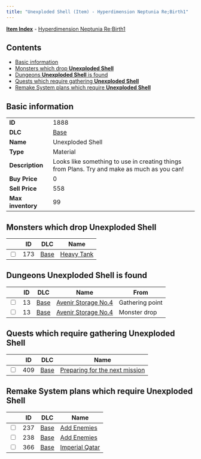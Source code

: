 ```yaml
---
title: "Unexploded Shell (Item) - Hyperdimension Neptunia Re;Birth1"
---
```


[**Item Index**](/neptunia/rb1/item/index.html) - [Hyperdimension Neptunia Re;Birth1](/neptunia/rb1)

## Contents

- [Basic information](#basic-information)
- [Monsters which drop **Unexploded Shell**](#monsters-which-drop-unexploded-shell)
- [Dungeons **Unexploded Shell** is found](#dungeons-unexploded-shell-is-found)
- [Quests which require gathering **Unexploded Shell**](#quests-which-require-gathering-unexploded-shell)
- [Remake System plans which require **Unexploded Shell**](#remake-system-plans-which-require-unexploded-shell)

## Basic information

|   |   |
| -- | -- |
| **ID** | 1888 |
| **DLC** | [Base](/neptunia/rb1/dlc/1-base.html) |
| **Name** | Unexploded Shell |
| **Type** | Material |
| **Description** | Looks like something to use in creating things from Plans. Try and make as much as you can! |
| **Buy Price** | 0 |
| **Sell Price** | 558 |
| **Max inventory** | 99 |


## Monsters which drop **Unexploded Shell**

|    | ID | DLC | Name |
| -- | -- | --- | ---- |
| <input type="checkbox" id="rb1-monster-1-173" class="trackbox" /> | 173 | [Base](/neptunia/rb1/dlc/1-base.html) | [Heavy Tank](/neptunia/rb1/monster/1-173-heavy-tank.html) |


## Dungeons **Unexploded Shell** is found

|    | ID | DLC | Name | From |
| -- | -- | --- | ---- | ---- |
| <input type="checkbox" id="rb1-dungeon-1-13" class="trackbox" /> | 13 | [Base](/neptunia/rb1/dlc/1-base.html) | [Avenir Storage No.4](/neptunia/rb1/dungeon/1-13-avenir-storage-no-4.html) | Gathering point |
| <input type="checkbox" id="rb1-dungeon-1-13" class="trackbox" /> | 13 | [Base](/neptunia/rb1/dlc/1-base.html) | [Avenir Storage No.4](/neptunia/rb1/dungeon/1-13-avenir-storage-no-4.html) | Monster drop |


## Quests which require gathering **Unexploded Shell**

|    | ID | DLC | Name |
| -- | -- | --- | ---- |
| <input type="checkbox" id="rb1-quest-1-409" class="trackbox" /> | 409 | [Base](/neptunia/rb1/dlc/1-base.html) | [Preparing for the next mission](/neptunia/rb1/quest/1-409-preparing-for-the-next-mission.html) |


## Remake System plans which require **Unexploded Shell**

|    | ID | DLC | Name |
| -- | -- | --- | ---- |
| <input type="checkbox" id="rb1-quest-1-237" class="trackbox" /> | 237 | [Base](/neptunia/rb1/dlc/1-base.html) | [Add Enemies](/neptunia/rb1/quest/1-237-add-enemies.html) |
| <input type="checkbox" id="rb1-quest-1-238" class="trackbox" /> | 238 | [Base](/neptunia/rb1/dlc/1-base.html) | [Add Enemies](/neptunia/rb1/quest/1-238-add-enemies.html) |
| <input type="checkbox" id="rb1-quest-1-366" class="trackbox" /> | 366 | [Base](/neptunia/rb1/dlc/1-base.html) | [Imperial Qatar](/neptunia/rb1/quest/1-366-imperial-qatar.html) |
